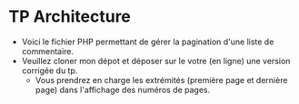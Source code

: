 # TP Architecture
- Voici le fichier PHP permettant de gérer la pagination d'une liste de commentaire.
- Veuillez cloner mon dépot et déposer sur le votre (en ligne) une version corrigée du tp.
  - Vous prendrez en charge les extrémités (première page et dernière page) dans l'affichage des numéros de pages.